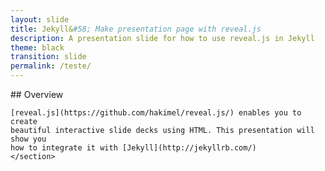 ```yaml
---
layout: slide
title: Jekyll&#58; Make presentation page with reveal.js
description: A presentation slide for how to use reveal.js in Jekyll
theme: black
transition: slide
permalink: /teste/
---
```


<section data-markdown>
    ## Overview
    
    [reveal.js](https://github.com/hakimel/reveal.js/) enables you to create
    beautiful interactive slide decks using HTML. This presentation will show you
    how to integrate it with [Jekyll](http://jekyllrb.com/)
    </section>